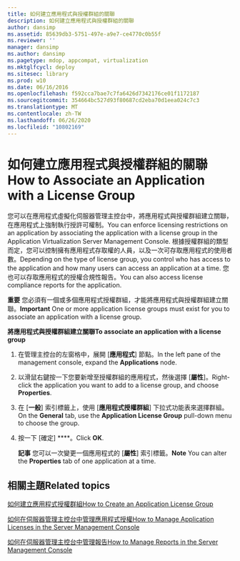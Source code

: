 ```yaml
---
title: 如何建立應用程式與授權群組的關聯
description: 如何建立應用程式與授權群組的關聯
author: dansimp
ms.assetid: 85639db3-5751-497e-a9e7-ce4770c0b55f
ms.reviewer: ''
manager: dansimp
ms.author: dansimp
ms.pagetype: mdop, appcompat, virtualization
ms.mktglfcycl: deploy
ms.sitesec: library
ms.prod: w10
ms.date: 06/16/2016
ms.openlocfilehash: f592cca7bae7c7fa6426d7342176ce01f1172187
ms.sourcegitcommit: 354664bc527d93f80687cd2eba70d1eea024c7c3
ms.translationtype: MT
ms.contentlocale: zh-TW
ms.lasthandoff: 06/26/2020
ms.locfileid: "10802169"
---
```

# <span data-ttu-id="effb9-103">如何建立應用程式與授權群組的關聯</span><span class="sxs-lookup"><span data-stu-id="effb9-103">How to Associate an Application with a License Group</span></span>


<span data-ttu-id="effb9-104">您可以在應用程式虛擬化伺服器管理主控台中，將應用程式與授權群組建立關聯，在應用程式上強制執行授許可權制。</span><span class="sxs-lookup"><span data-stu-id="effb9-104">You can enforce licensing restrictions on an application by associating the application with a license group in the Application Virtualization Server Management Console.</span></span> <span data-ttu-id="effb9-105">根據授權群組的類型而定，您可以控制擁有應用程式存取權的人員，以及一次可存取應用程式的使用者數。</span><span class="sxs-lookup"><span data-stu-id="effb9-105">Depending on the type of license group, you control who has access to the application and how many users can access an application at a time.</span></span> <span data-ttu-id="effb9-106">您也可以存取應用程式的授權合規性報告。</span><span class="sxs-lookup"><span data-stu-id="effb9-106">You can also access license compliance reports for the application.</span></span>

<span data-ttu-id="effb9-107">**重要** 您必須有一個或多個應用程式授權群組，才能將應用程式與授權群組建立關聯。</span><span class="sxs-lookup"><span data-stu-id="effb9-107">**Important** One or more application license groups must exist for you to associate an application with a license group.</span></span>

 

**<span data-ttu-id="effb9-108">將應用程式與授權群組建立關聯</span><span class="sxs-lookup"><span data-stu-id="effb9-108">To associate an application with a license group</span></span>**

1.  <span data-ttu-id="effb9-109">在管理主控台的左窗格中，展開 [**應用程式**] 節點。</span><span class="sxs-lookup"><span data-stu-id="effb9-109">In the left pane of the management console, expand the **Applications** node.</span></span>

2.  <span data-ttu-id="effb9-110">以滑鼠右鍵按一下您要新增至授權群組的應用程式，然後選擇 [**屬性**]。</span><span class="sxs-lookup"><span data-stu-id="effb9-110">Right-click the application you want to add to a license group, and choose **Properties**.</span></span>

3.  <span data-ttu-id="effb9-111">在 [**一般**] 索引標籤上，使用 [**應用程式授權群組**] 下拉式功能表來選擇群組。</span><span class="sxs-lookup"><span data-stu-id="effb9-111">On the **General** tab, use the **Application License Group** pull-down menu to choose the group.</span></span>

4.  <span data-ttu-id="effb9-112">按一下 \[確定\] \*\*\*\*。</span><span class="sxs-lookup"><span data-stu-id="effb9-112">Click **OK**.</span></span>

    <span data-ttu-id="effb9-113">**記事** 您可以一次變更一個應用程式的 [**屬性**] 索引標籤。</span><span class="sxs-lookup"><span data-stu-id="effb9-113">**Note** You can alter the **Properties** tab of one application at a time.</span></span>

     

## <span data-ttu-id="effb9-114">相關主題</span><span class="sxs-lookup"><span data-stu-id="effb9-114">Related topics</span></span>


[<span data-ttu-id="effb9-115">如何建立應用程式授權群組</span><span class="sxs-lookup"><span data-stu-id="effb9-115">How to Create an Application License Group</span></span>](how-to-create-an-application-license-group.md)

[<span data-ttu-id="effb9-116">如何在伺服器管理主控台中管理應用程式授權</span><span class="sxs-lookup"><span data-stu-id="effb9-116">How to Manage Application Licenses in the Server Management Console</span></span>](how-to-manage-application-licenses-in-the-server-management-console.md)

[<span data-ttu-id="effb9-117">如何在伺服器管理主控台中管理報告</span><span class="sxs-lookup"><span data-stu-id="effb9-117">How to Manage Reports in the Server Management Console</span></span>](how-to-manage-reports-in-the-server-management-console.md)

 

 





